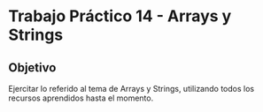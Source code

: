 # Trabajo Práctico 14 - Arrays y Strings

## Objetivo

Ejercitar lo referido al tema de Arrays y Strings, utilizando todos los recursos aprendidos hasta el momento.
